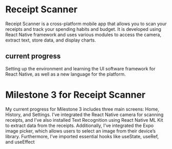 
# Receipt Scanner 

Receipt Scanner is a cross-platform mobile app that allows you to scan your receipts and track your spending habits and budget. It is developed using React Native framework and uses various modules to access the camera, extract text, store data, and display charts.

## current progress
Setting up the environment and learning the UI software framework for React Native, as well as a new language for the platform.

# Milestone 3 for Receipt Scanner 
My current progress for Milestone 3 includes three main screens: Home, History, and Settings. I’ve integrated the React Native camera for scanning receipts, and I’ve also installed Text Recognition using React Native ML Kit to extract data from the receipts. Additionally, I’ve integrated the Expo image picker, which allows users to select an image from their device’s library. Furthermore, I’ve imported essential hooks like useState, useRef, and useEffect

